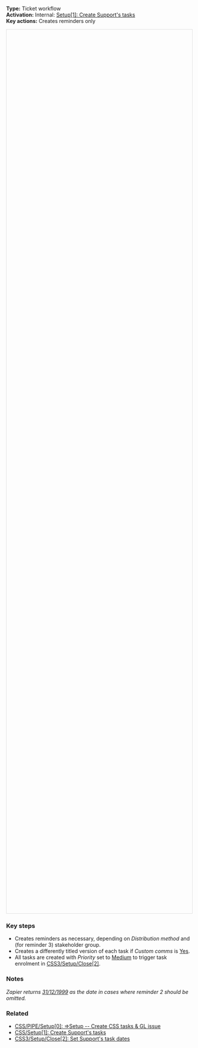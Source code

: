 **Type:** Ticket workflow  
**Activation:** Internal: <u>Setup[1]: Create Support's tasks</u>  
**Key actions:** Creates reminders only   

<div id="viewer" style="width:100%;height:60vh;border:1px solid #ddd;"></div>
<script src="https://cdn.jsdelivr.net/npm/openseadragon@4.1/build/openseadragon/openseadragon.min.js"></script>
<script>
  document.addEventListener('DOMContentLoaded', function () {
    var basePath = window.location.pathname.replace(/\/workflows\/.*/, '/');
    var imgUrl = basePath + "images/CSS-Setup-1b-Create-Supports-tasks-not-first-linked.png";
    OpenSeadragon({ id: "viewer", prefixUrl: "https://cdn.jsdelivr.net/npm/openseadragon@4.1/build/openseadragon/images/", tileSources: { type: "image", url: imgUrl, buildPyramid: false }, showNavigator: true, showZoomControl: true, showHomeControl: true, showFullPageControl: false });
  });
</script>

### Key steps  
- Creates reminders as necessary, depending on *Distribution method* and (for reminder 3) stakeholder group.  
- Creates a differently titled version of each task if *Custom comms* is <u>Yes</u>.  
- All tasks are created with *Priority* set to <u>Medium</u> to trigger task enrolment in <u>CSS3/Setup/Close[2]</u>.  

### Notes  
<i>Zapier returns <u>31/12/1999</u> as the date in cases where reminder 2 should be omitted.</i>  

### Related  
- [CSS/PIPE/Setup[0]: ⇒Setup -- Create CSS tasks & GL issue](../workflows/CSS-PIPE-Setup-0-Setup--Create-CSS-tasks-GL-issue.md)  
- [CSS/Setup[1]: Create Support's tasks](../workflows/CSS-Setup-1-Create-Supports-tasks.md)  
- [CSS3/Setup/Close[2]: Set Support's task dates](../workflows/CSS3-Setup-Close-2-Set-Supports-task-dates.md)  
